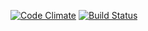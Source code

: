 [![Code Climate](https://codeclimate.com/github/Soll/flashcards/badges/gpa.svg)](https://codeclimate.com/github/Soll/flashcards)
[![Build Status](https://travis-ci.org/Soll/flashcards.svg?branch=master)](https://travis-ci.org/Soll/flashcards)